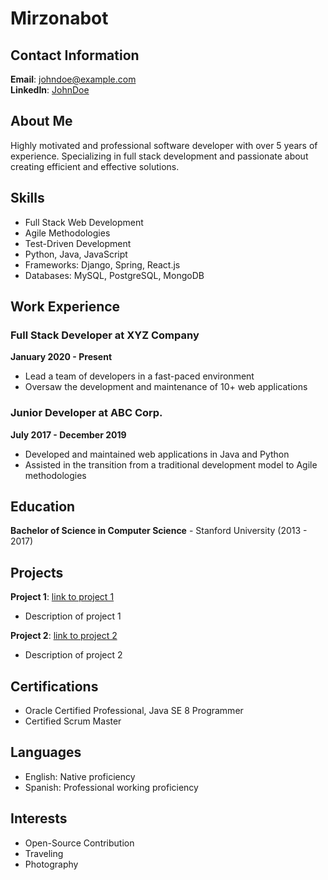 # Mirzonabot

## Contact Information

**Email**: johndoe@example.com  
**LinkedIn**: [JohnDoe](https://www.linkedin.com/in/johndoe)

## About Me

Highly motivated and professional software developer with over 5 years of experience. Specializing in full stack development and passionate about creating efficient and effective solutions.

## Skills

- Full Stack Web Development
- Agile Methodologies
- Test-Driven Development
- Python, Java, JavaScript
- Frameworks: Django, Spring, React.js
- Databases: MySQL, PostgreSQL, MongoDB

## Work Experience

### Full Stack Developer at XYZ Company
**January 2020 - Present**
- Lead a team of developers in a fast-paced environment
- Oversaw the development and maintenance of 10+ web applications

### Junior Developer at ABC Corp.
**July 2017 - December 2019**
- Developed and maintained web applications in Java and Python
- Assisted in the transition from a traditional development model to Agile methodologies

## Education

**Bachelor of Science in Computer Science** - Stanford University (2013 - 2017)

## Projects

**Project 1**: [link to project 1](#)
- Description of project 1

**Project 2**: [link to project 2](#)
- Description of project 2

## Certifications

- Oracle Certified Professional, Java SE 8 Programmer
- Certified Scrum Master

## Languages

- English: Native proficiency
- Spanish: Professional working proficiency

## Interests

- Open-Source Contribution
- Traveling
- Photography

